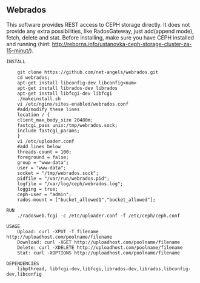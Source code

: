 Webrados
---------
This software provides REST access to CEPH storage directly. 
It does not provide any extra possibilities, like RadosGateway,
just add(append mode), fetch, delete and stat.
Before installing, make sure you have CEPH installed and running (hint: http://reborns.info/ustanovka-ceph-storage-cluster-za-15-minut/).

	INSTALL

		git clone https://github.com/net-angels/webrados.git
		cd webrados;
		apt-get install libconfig-dev libconfig<num>
		apt-get install librados-dev librados
		apt-get install libfcgi-dev libfcgi
		./makeinstall.sh
		vi /etc/nginx/sites-enabled/webrados.conf
		#add/modify these lines
		location / {
		client_max_body_size 20480m;
		fastcgi_pass unix:/tmp/webrados.sock;
		include fastcgi_params;
		}
		vi /etc/uploader.conf
		#add lines below
		threads-count = 100;
		foreground = false;
		group = "www-data";
		user = "www-data";
		socket = "/tmp/webrados.sock";
		pidfile = "/var/run/webrados.pid";
		logfile = "/var/log/ceph/webrados.log";
		logging = true;
		ceph-user = "admin";
		rados-mount = ["bucket_allowed1","bucket_allowed"];

	RUN
		./radosweb.fcgi -c /etc/uploader.conf -f /etc/ceph/ceph.conf
	
	USAGE
		Upload: curl -XPUT -T filename http://uploadhost.com/poolname/filename
		Download: curl -XGET http://uploadhost.com/poolname/filename
		Delete: curl -XDELETE http://uploadhost.com/poolname/filename
		Stat: curl -XOPTIONS http://uploadhost.com/poolname/filename

	DEPENDENCIES
		libpthread, libfcgi-dev,libfcgi,librados-dev,librados,libconfig-dev,libconfig
